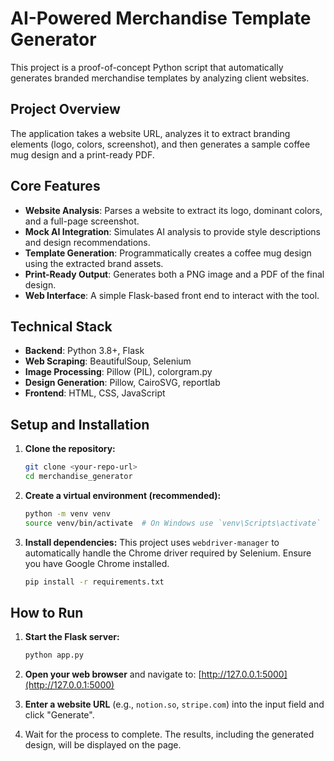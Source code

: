 # AI-Powered Merchandise Template Generator

This project is a proof-of-concept Python script that automatically generates branded merchandise templates by analyzing client websites.

## Project Overview

The application takes a website URL, analyzes it to extract branding elements (logo, colors, screenshot), and then generates a sample coffee mug design and a print-ready PDF.

## Core Features

-   **Website Analysis**: Parses a website to extract its logo, dominant colors, and a full-page screenshot.
-   **Mock AI Integration**: Simulates AI analysis to provide style descriptions and design recommendations.
-   **Template Generation**: Programmatically creates a coffee mug design using the extracted brand assets.
-   **Print-Ready Output**: Generates both a PNG image and a PDF of the final design.
-   **Web Interface**: A simple Flask-based front end to interact with the tool.

## Technical Stack

-   **Backend**: Python 3.8+, Flask
-   **Web Scraping**: BeautifulSoup, Selenium
-   **Image Processing**: Pillow (PIL), colorgram.py
-   **Design Generation**: Pillow, CairoSVG, reportlab
-   **Frontend**: HTML, CSS, JavaScript

## Setup and Installation

1.  **Clone the repository:**
    ```bash
    git clone <your-repo-url>
    cd merchandise_generator
    ```

2.  **Create a virtual environment (recommended):**
    ```bash
    python -m venv venv
    source venv/bin/activate  # On Windows use `venv\Scripts\activate`
    ```

3.  **Install dependencies:**
    This project uses `webdriver-manager` to automatically handle the Chrome driver required by Selenium. Ensure you have Google Chrome installed.
    ```bash
    pip install -r requirements.txt
    ```

## How to Run

1.  **Start the Flask server:**
    ```bash
    python app.py
    ```

2.  **Open your web browser** and navigate to:
    [http://127.0.0.1:5000](http://127.0.0.1:5000)

3.  **Enter a website URL** (e.g., `notion.so`, `stripe.com`) into the input field and click "Generate".

4.  Wait for the process to complete. The results, including the generated design, will be displayed on the page.